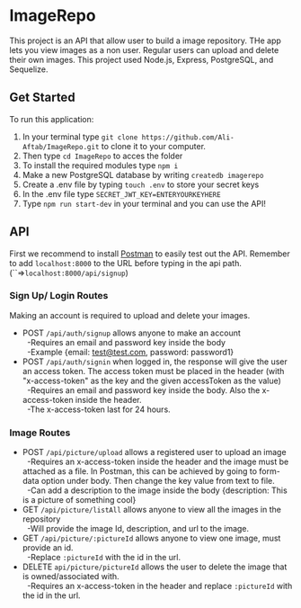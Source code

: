 # ImageRepo

This project is an API that allow user to build a image repository. THe app lets you view images as a non user. Regular users can upload and delete their own images. This project used Node.js, Express, PostgreSQL, and Sequelize.

## Get Started

To run this application:

1.  In your terminal type `git clone https://github.com/Ali-Aftab/ImageRepo.git` to clone it to your computer.
2.  Then type `cd ImageRepo` to acces the folder
3.  To install the required modules type `npm i`
4.  Make a new PostgreSQL database by writing `createdb imagerepo`
5.  Create a .env file by typing `touch .env` to store your secret keys
6.  In the .env file type `SECRET_JWT_KEY=ENTERYOURKEYHERE`
7.  Type `npm run start-dev` in your terminal and you can use the API!

## API

First we recommend to install [Postman](https://www.postman.com/) to easily test out the API. Remember to add `localhost:8000` to the URL before typing in the api path. (``=>`localhost:8000/api/signup`)

### Sign Up/ Login Routes

Making an account is required to upload and delete your images.

- POST `/api/auth/signup` allows anyone to make an account <br/>
  &nbsp;&nbsp;-Requires an email and password key inside the body <br/>
  &nbsp;&nbsp;-Example {email: test@test.com, password: password1} <br/>
- POST `/api/auth/signin` when logged in, the response will give the user an access token. The access token must be placed in the header (with "x-access-token" as the key and the given accessToken as the value)  
  &nbsp;&nbsp;-Requires an email and password key inside the body. Also the x-access-token inside the header.<br/>
  &nbsp;&nbsp;-The x-access-token last for 24 hours. <br/>

### Image Routes

- POST `/api/picture/upload` allows a registered user to upload an image <br/>
  &nbsp;&nbsp;-Requires an x-access-token inside the header and the image must be attached as a file. In Postman, this can be achieved by going to form-data option under body. Then change the key value from text to file. <br/>
  &nbsp;&nbsp;-Can add a description to the image inside the body {description: This is a picture of something cool} <br/>
- GET `/api/picture/listAll` allows anyone to view all the images in the repository <br/>
  &nbsp;&nbsp;-Will provide the image Id, description, and url to the image. <br/>
- GET `/api/picture/:pictureId` allows anyone to view one image, must provide an id. <br/>
  &nbsp;&nbsp;-Replace `:pictureId` with the id in the url. <br/>
- DELETE `api/picture/pictureId` allows the user to delete the image that is owned/associated with. <br/>
  &nbsp;&nbsp;-Requires an x-access-token in the header and replace `:pictureId` with the id in the url.
